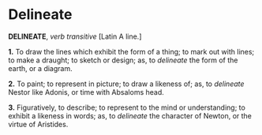 # Delineate

**DELINEATE**, _verb transitive_ \[Latin A line.\]

**1.** To draw the lines which exhibit the form of a thing; to mark out with lines; to make a draught; to sketch or design; as, to _delineate_ the form of the earth, or a diagram.

**2.** To paint; to represent in picture; to draw a likeness of; as, to _delineate_ Nestor like Adonis, or time with Absaloms head.

**3.** Figuratively, to describe; to represent to the mind or understanding; to exhibit a likeness in words; as, to _delineate_ the character of Newton, or the virtue of Aristides.